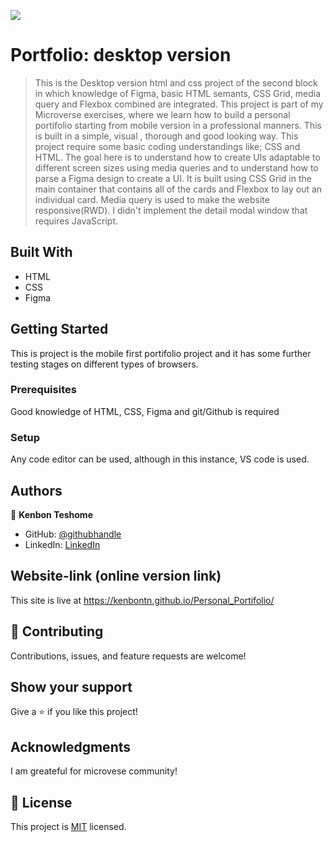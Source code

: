 ![](https://img.shields.io/badge/Microverse-blueviolet)

# Portfolio: desktop version

> This is the Desktop version html and css project of the second block in which knowledge of Figma, basic HTML semants, CSS Grid, media query and Flexbox combined are integrated.
> This project is part of my Microverse exercises, where we learn how to build a personal portifolio starting from mobile version in a professional manners.
> This is built in a simple, visual , thorough and good looking way.
> This project require some basic coding understandings like; CSS and HTML.
> The goal here is to understand how to create UIs adaptable to different screen sizes using media queries and to understand how to parse a Figma design to create a UI.
> It is built using CSS Grid in the main container that contains all of the cards and Flexbox to lay out an individual card.
> Media query is used to make the website responsive(RWD).
> I didn't implement the detail modal window that requires JavaScript.

## Built With

- HTML
- CSS
- Figma

## Getting Started

This is project is the mobile first portifolio project and it has some further testing stages on different types of browsers.

### Prerequisites

Good knowledge of HTML, CSS, Figma and git/Github is required

### Setup

Any code editor can be used, although in this instance, VS code is used.

## Authors

👤 **Kenbon Teshome**

- GitHub: [@githubhandle](https://github.com/KenbonTN)
- LinkedIn: [LinkedIn](https://www.linkedin.com/in/kenbon-teshome/)

## Website-link (online version link)

This site is live at https://kenbontn.github.io/Personal_Portifolio/

## 🤝 Contributing

Contributions, issues, and feature requests are welcome!

## Show your support

Give a ⭐️ if you like this project!

## Acknowledgments

I am greateful for microvese community!

## 📝 License

This project is [MIT](./LICENSE) licensed.
